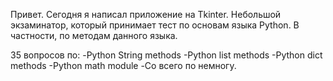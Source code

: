 Привет.
Сегодня я написал приложение на Tkinter. Небольшой экзаминатор, который принимает тест по основам языка Python. В частности, по методам данного языка.

35 вопросов по:
-Python String methods
-Python list methods
-Python dict methods
-Python math module
-Со всего по немногу.
